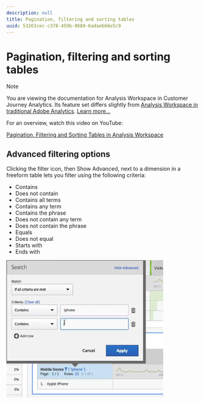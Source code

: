 ```yaml
---
description: null
title: Pagination, filtering and sorting tables
uuid: 53263cec-c378-459b-9689-6adaeb66e5c9
---
```


# Pagination, filtering and sorting tables

>[!NOTE]
>
>You are viewing the documentation for Analysis Workspace in Customer Journey Analytics. Its feature set differs slightly from [Analysis Workspace in traditional Adobe Analytics](https://docs.adobe.com/content/help/en/analytics/analyze/analysis-workspace/home.html). [Learn more...](/help/getting-started/cja-aa.md)

For an overview, watch this video on YouTube:

[Pagination, Filtering and Sorting Tables in Analysis Workspace](https://www.youtube.com/watch?v=2zxpRPCGspg)

## Advanced filtering options

Clicking the filter icon, then Show Advanced, next to a dimension in a freeform table lets you filter using the following criteria:

* Contains 
* Does not contain 
* Contains all terms 
* Contains any term 
* Contains the phrase 
* Does not contain any term 
* Does not contain the phrase 
* Equals 
* Does not equal 
* Starts with 
* Ends with

![](assets/advanced-filter.png)

